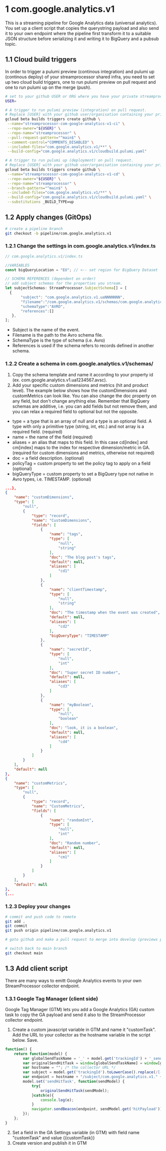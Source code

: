 # 1 com.google.analytics.v1
This is a streaming pipeline for Google Analytics data (universal analytics). You set up a client script that copies the querystring payload and also send it to your own endpoint where the pipeline first transform it to a suitable JSON structure before serializing it and writing it to BigQuery and a pubsub topic.

## 1.1 Cloud build triggers
In order to trigger a pulumi preview (continous integration) and pulumi up (continous deploy) of your streamprocessor shared infra, you need to set up two cloud build triggers, one to run pulumi preview on pull request and one to run pulumi up on the merge (push).

```bash
# set to your github USER or ORG where you have your private streamprocessor repository
USER=

# A trigger to run pulumi preview (integration) on pull request. 
# Replace [USER] with your github user/organisation containing your private remote repository.
gcloud beta builds triggers create github \
 --name="streamprocessor-com-google-analytics-v1-ci" \
 --repo-owner="${USER}" \
 --repo-name="streamprocessor" \
 --pull-request-pattern="^main$" \
 --comment-control="COMMENTS_DISABLED" \
 --included-files="com.google.analytics.v1/**" \
 --build-config="com.google.analytics.v1/cloudbuild.pulumi.yaml"

# A trigger to run pulumi up (deployment) on pull request. 
# Replace [USER] with your github user/organisation containing your private remote repository.
gcloud beta builds triggers create github \
 --name="streamprocessor-com-google-analytics-v1-cd" \
 --repo-owner="${USER}" \
 --repo-name="streamprocessor" \
 --branch-pattern="^main$" \
 --included-files="com.google.analytics.v1/**" \
 --build-config="com.google.analytics.v1/cloudbuild.pulumi.yaml" \
 --substitutions _BUILD_TYPE=up
```
## 1.2 Apply changes (GitOps)

```bash
# create a pipeline branch
git checkout -b pipeline/com.google.analytics.v1
```

### 1.2.1 Change the settings in com.google.analytics.v1/index.ts

 ```javascript
// com.google.analytics.v1/index.ts

//VARIABLES
const bigQueryLocation = "EU"; // <-- set region for BigQuery Dataset

// SCHEMA REFERENCES (dependent on order)
// add subject schemas for the properties you stream.
let subjectSchemas: StreamProcessor.SubjectSchema[] = [
   {
        "subject": "com.google.analytics.v1.uaNNNNNNN",
        "filename":"/com.google.analytics.v1/schemas/com.google.analytics.v1.uaNNNNNNN.avsc",
        "schemaType":"AVRO",
        "references":[]
    },
];
 ```
 * Subject is the name of the event.
 * Filename is the path to the Avro schema file.
 * SchemaType is the type of schema (i.e. Avro)
 * References is used if the schema refers to records defined in another schema. 

### 1.2.2 Create a schema in com.google.analytics.v1/schemas/ 
1. Copy the schema template and name it according to your property id (ex. com.google.analytics.v1.ua1234567.avsc). 
2. Add your specific custom dimensions and metrics (hit and product level). The example below shows how the customDimensions and customMetrics can look like. You can also change the doc property on any field, but don't change anything else. Remember that BigQuery schemas are additive, i.e. you can add fields but not remove them, and you can relax a required field to optional but not the opposite.

* type = a type that is an array of null and a type is an optional field. A type with only a primitive type (string, int, etc.) and not array is a required field. (required)
* name = the name of the field (required)
* aliases = an alias that maps to this field. In this case cd[index] and cm[index] maps to the index for respective dimension/metric in GA. (required for custom dimensions and metrics, otherwise not required)
* doc = a field description. (optional)
* policyTag = custom property to set the policy tag to apply on a field (optional)
* bigQueryType = custom property to set a BigQuery type not native in Avro types, i.e. TIMESTAMP. (optional) 

```json
...},
{
    "name": "customDimensions",
    "type": [
        "null",
        {
            "type": "record",
            "name": "CustomDimensions",
            "fields": [
                {
                    "name": "tags",
                    "type": [
                        "null",
                        "string"
                    ],
                    "doc": "The blog post's tags",
                    "default": null,
                    "aliases": [
                        "cd1"
                    ]
                },
                {
                    "name": "clientTimestamp",
                    "type": [
                        "null",
                        "string"
                    ],
                    "doc": "The timestamp when the event was created",
                    "default": null,
                    "aliases": [
                        "cd2"
                    ],
                    "bigQueryType": "TIMESTAMP"
                },
                {
                    "name": "secretId",
                    "type": [
                        "null",
                        "int"
                    ],
                    "doc": "Super secret ID number",
                    "default": null,
                    "aliases": [
                        "cd3"
                    ]
                },
                {
                    "name": "myBoolean",
                    "type": [
                        "null",
                        "boolean"
                    ],
                    "doc": "look, it is a boolean",
                    "default": null,
                    "aliases": [
                        "cd4"
                    ]
                }
            ]
        }
    ],
    "default": null
},
{
    "name": "customMetrics",
    "type": [
        "null",
        {
            "type": "record",
            "name": "CustomMetrics",
            "fields": [
                {
                    "name": "randomInt",
                    "type": [
                        "null",
                        "int"
                    ],
                    "doc": "Random number",
                    "default": null,
                    "aliases": [
                        "cm1"
                    ]
                }
            ]
        }
    ],
    "default": null
},
{...
```
### 1.2.3 Deploy your changes

```bash
# commit and push code to remote
git add .
git commit
git push origin pipeline/com.google.analytics.v1

# goto github and make a pull request to merge into develop (previews pipeline changes) and then to main (deploys the changes)

# switch back to main branch
git checkout main
```

## 1.3 Add client script
There are many ways to emitt Google Analytics events to your own StreamProcessor collector endpoint.

### 1.3.1 Google Tag Manager (client side)
Google Tag Manager (GTM) lets you add a Google Analytics (GA) custom task to copy the GA payload and send it also to the StreamProcessor collector endpoint.

1. Create a custom javascript variable in GTM and name it "customTask". Add the URL to your collector as the hostname variable in the script below. Save. 
```javascript
function() {
	return function(model) {		
	    var globalSendTaskName = '_' + model.get('trackingId') + '_sendHitTask';
	    var originalSendHitTask = window[globalSendTaskName] = window[globalSendTaskName] || model.get('sendHitTask');
        var hostname = ""; /* the collector URL */
        var subject = model.get('trackingId').toLowerCase().replace(/[-]/g, "");
        var endpoint = hostname + "/subject/com.google.analytics.v1." + subject;
	    model.set('sendHitTask', function(sendModel) {
            try{
                originalSendHitTask(sendModel);
            }catch(e){
                console.log(e);
            }
            navigator.sendBeacon(endpoint, sendModel.get('hitPayload'));
		});
	};
}
```
2. Set a field in the GA Settings variable (in GTM) with field name "customTask" and value {{customTask}}
3. Create version and publish it in GTM
